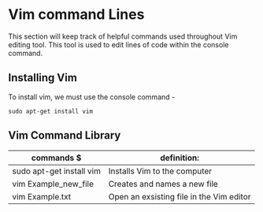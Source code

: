 # Vim command Lines

This section will keep track of helpful commands used throughout Vim editing tool. This tool is used to edit lines of code within the console command.

## Installing Vim

To install vim, we must use the console command -

```
sudo apt-get install vim
```

## Vim Command Library
|                commands  $                   |                           definition:                              |
|----------------------------------------------|--------------------------------------------------------------------|
|  sudo apt-get install vim                    |    Installs Vim to the computer                                    |
|  vim Example_new_file                        |    Creates and names a new file                                    |
|  vim Example.txt                             |    Open an exsisting file in the Vim editor                        |

